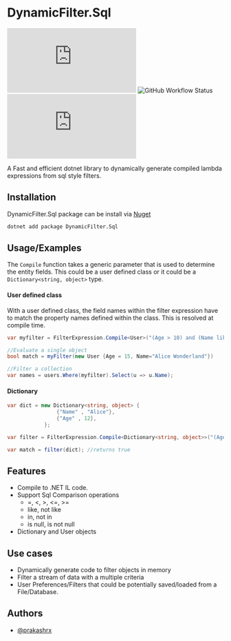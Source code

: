 # DynamicFilter.Sql

![GitHub](https://img.shields.io/github/license/prakashrx/DynamicFilter.Sql) ![GitHub Workflow Status](https://img.shields.io/github/workflow/status/prakashrx/DynamicFilter.Sql/.NET%20Build%20and%20Test) ![Nuget](https://img.shields.io/nuget/v/DynamicFilter.Sql)

A Fast and efficient dotnet library to dynamically generate compiled lambda expressions from sql style filters.

## Installation

DynamicFilter.Sql package can be install via [Nuget](https://www.nuget.org/packages/DynamicFilter.Sql/)

```bash
dotnet add package DynamicFilter.Sql
```

## Usage/Examples

The `Compile` function takes a generic parameter that is used to determine the entity fields. This could be a user defined class or it could be a `Dictionary<string, object>` type.

#### User defined class

With a user defined class, the field names within the filter expression have to match the property names defined within the class. This is resolved at compile time.

```csharp
var myfilter = FilterExpression.Compile<User>("(Age > 10) and (Name like 'Alice%' or Name like 'Bob%')");

//Evaluate a single object
bool match = myFilter(new User {Age = 15, Name="Alice Wonderland"})

//Filter a collection
var names = users.Where(myfilter).Select(u => u.Name);

```

#### Dictionary

```csharp
var dict = new Dictionary<string, object> {
                {"Name" , "Alice"},
                {"Age" , 12},
            };

var filter = FilterExpression.Compile<Dictionary<string, object>>("(Age > 10) and (Name like 'Alice%' or Name like 'Bob%')");

var match = filter(dict); //returns true

```

## Features

- Compile to .NET IL code.
- Support Sql Comparison operations
  - =, <, >, <=, >=
  - like, not like
  - in, not in
  - is null, is not null
- Dictionary and User objects

## Use cases

- Dynamically generate code to filter objects in memory
- Filter a stream of data with a multiple criteria
- User Preferences/Filters that could be potentially saved/loaded from a File/Database.

## Authors

- [@prakashrx](https://github.com/prakashrx)
